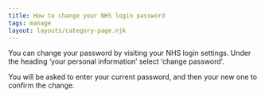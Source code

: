 ```yaml
---
title: How to change your NHS login password
tags: manage
layout: layouts/category-page.njk
---
```

You can change your password by visiting your NHS login settings. Under the heading ‘your personal information’ select ‘change password’.

You will be asked to enter your current password, and then your new one to confirm the change.